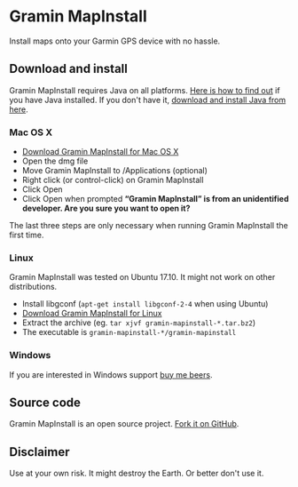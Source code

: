 # Gramin MapInstall

Install maps onto your Garmin GPS device with no hassle.

## Download and install

Gramin MapInstall requires Java on all platforms. [Here is how to find out](https://www.java.com/en/download/help/version_manual.xml) if you have Java installed. If you don't have it, [download and install Java from here](https://java.com/en/download/).

### Mac OS X

- [Download Gramin MapInstall for Mac OS X](https://github.com/salomvary/gramin-mapinstall/releases)
- Open the dmg file
- Move Gramin MapInstall to /Applications (optional)
- Right click (or control-click) on Gramin MapInstall
- Click Open
- Click Open when prompted **“Gramin MapInstall” is from an unidentified developer. Are you sure you want to open it?**

The last three steps are only necessary when running Gramin MapInstall the first time.

### Linux

Gramin MapInstall was tested on Ubuntu 17.10. It might not work on other distributions.

- Install libgconf (`apt-get install libgconf-2-4` when using Ubuntu)
- [Download Gramin MapInstall for Linux](https://github.com/salomvary/gramin-mapinstall/releases)
- Extract the archive (eg. `tar xjvf gramin-mapinstall-*.tar.bz2`)
- The executable is `gramin-mapinstall-*/gramin-mapinstall`

### Windows

If you are interested in Windows support [buy me beers](https://www.paypal.com/cgi-bin/webscr?cmd=_s-xclick&hosted_button_id=8A6RB264GKBBE).

## Source code

Gramin MapInstall is an open source project. [Fork it on GitHub](https://github.com/salomvary/gramin-mapinstall).

## Disclaimer

Use at your own risk. It might destroy the Earth. Or better don't use
it.
